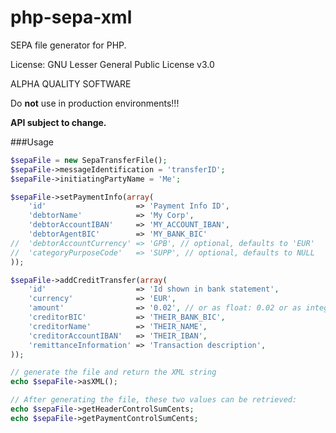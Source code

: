 php-sepa-xml
============

SEPA file generator for PHP.

License: GNU Lesser General Public License v3.0

ALPHA QUALITY SOFTWARE

Do **not** use in production environments!!!

**API subject to change.**

###Usage
```php
$sepaFile = new SepaTransferFile();
$sepaFile->messageIdentification = 'transferID';
$sepaFile->initiatingPartyName = 'Me';

$sepaFile->setPaymentInfo(array(
	'id'					=> 'Payment Info ID',
	'debtorName'			=> 'My Corp',
	'debtorAccountIBAN'		=> 'MY_ACCOUNT_IBAN',
	'debtorAgentBIC'		=> 'MY_BANK_BIC'
//	'debtorAccountCurrency'	=> 'GPB', // optional, defaults to 'EUR'
//	'categoryPurposeCode'	=> 'SUPP', // optional, defaults to NULL
));

$sepaFile->addCreditTransfer(array(
	'id'					=> 'Id shown in bank statement',
	'currency'				=> 'EUR',
	'amount'				=> '0.02', // or as float: 0.02 or as integer: 2
	'creditorBIC'			=> 'THEIR_BANK_BIC',
	'creditorName'			=> 'THEIR_NAME',
	'creditorAccountIBAN'	=> 'THEIR_IBAN',
	'remittanceInformation'	=> 'Transaction description',
));

// generate the file and return the XML string
echo $sepaFile->asXML();

// After generating the file, these two values can be retrieved:
echo $sepaFile->getHeaderControlSumCents;
echo $sepaFile->getPaymentControlSumCents;
```
